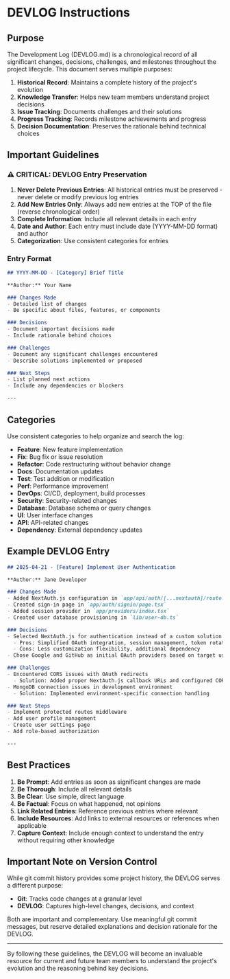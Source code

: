 # DEVLOG Instructions

## Purpose

The Development Log (DEVLOG.md) is a chronological record of all significant changes, decisions, challenges, and milestones throughout the project lifecycle. This document serves multiple purposes:

1. **Historical Record**: Maintains a complete history of the project's evolution
2. **Knowledge Transfer**: Helps new team members understand project decisions
3. **Issue Tracking**: Documents challenges and their solutions
4. **Progress Tracking**: Records milestone achievements and progress
5. **Decision Documentation**: Preserves the rationale behind technical choices

## Important Guidelines

### ⚠️ CRITICAL: DEVLOG Entry Preservation

1. **Never Delete Previous Entries**: All historical entries must be preserved - never delete or modify previous log entries
2. **Add New Entries Only**: Always add new entries at the TOP of the file (reverse chronological order)
3. **Complete Information**: Include all relevant details in each entry
4. **Date and Author**: Each entry must include date (YYYY-MM-DD format) and author
5. **Categorization**: Use consistent categories for entries

### Entry Format

```markdown
## YYYY-MM-DD - [Category] Brief Title

**Author:** Your Name

### Changes Made
- Detailed list of changes
- Be specific about files, features, or components

### Decisions
- Document important decisions made
- Include rationale behind choices

### Challenges
- Document any significant challenges encountered
- Describe solutions implemented or proposed

### Next Steps
- List planned next actions
- Include any dependencies or blockers

---
```

## Categories

Use consistent categories to help organize and search the log:

- **Feature**: New feature implementation
- **Fix**: Bug fix or issue resolution
- **Refactor**: Code restructuring without behavior change
- **Docs**: Documentation updates
- **Test**: Test addition or modification
- **Perf**: Performance improvement
- **DevOps**: CI/CD, deployment, build processes
- **Security**: Security-related changes
- **Database**: Database schema or query changes
- **UI**: User interface changes
- **API**: API-related changes
- **Dependency**: External dependency updates

## Example DEVLOG Entry

```markdown
## 2025-04-21 - [Feature] Implement User Authentication

**Author:** Jane Developer

### Changes Made
- Added NextAuth.js configuration in `app/api/auth/[...nextauth]/route.ts`
- Created sign-in page in `app/auth/signin/page.tsx`
- Added session provider in `app/providers/index.tsx`
- Created user database provisioning in `lib/user-db.ts`

### Decisions
- Selected NextAuth.js for authentication instead of a custom solution
  - Pros: Simplified OAuth integration, session management, token rotation
  - Cons: Less customization flexibility, additional dependency
- Chose Google and GitHub as initial OAuth providers based on target user demographics

### Challenges
- Encountered CORS issues with OAuth redirects
  - Solution: Added proper NextAuth.js callback URLs and configured CORS headers
- MongoDB connection issues in development environment
  - Solution: Implemented environment-specific connection handling

### Next Steps
- Implement protected routes middleware
- Add user profile management
- Create user settings page
- Add role-based authorization

---
```

## Best Practices

1. **Be Prompt**: Add entries as soon as significant changes are made
2. **Be Thorough**: Include all relevant details
3. **Be Clear**: Use simple, direct language
4. **Be Factual**: Focus on what happened, not opinions
5. **Link Related Entries**: Reference previous entries where relevant
6. **Include Resources**: Add links to external resources or references when applicable
7. **Capture Context**: Include enough context to understand the entry without requiring other knowledge

## Important Note on Version Control

While git commit history provides some project history, the DEVLOG serves a different purpose:

- **Git**: Tracks code changes at a granular level
- **DEVLOG**: Captures high-level changes, decisions, and context

Both are important and complementary. Use meaningful git commit messages, but reserve detailed explanations and decision rationale for the DEVLOG.

---

By following these guidelines, the DEVLOG will become an invaluable resource for current and future team members to understand the project's evolution and the reasoning behind key decisions.
